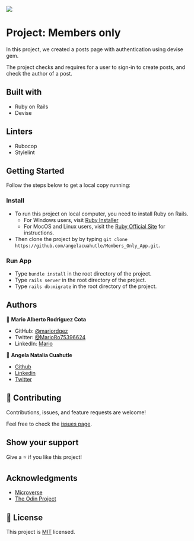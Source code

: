 ![](https://img.shields.io/badge/Microverse-blueviolet)

# Project: Members only

In this project, we created a posts page with authentication using devise gem.

The project checks and requires for a user to sign-in to create posts, and check the author of a post.

## Built with

- Ruby on Rails
- Devise

## Linters

- Rubocop
- Stylelint

## Getting Started

Follow the steps below to get a local copy running:

### Install

- To run this project on local computer, you need to install Ruby on Rails.
  - For Windows users, visit [Ruby Installer](https://rubyinstaller.org/)
  - For MocOS and Linux users, visit the [Ruby Official Site](https://www.ruby-lang.org/en/downloads/) for instructions.
- Then clone the project by by typing `git clone https://github.com/angelacuahutle/Members_Only_App.git`.

### Run App

- Type `bundle install` in the root directory of the project.
- Type `rails server` in the root directory of the project.
- Type `rails db:migrate` in the root directory of the project.

## Authors

👤 **Mario Alberto Rodriguez Cota**

- GitHub: [@mariordgez](https://github.com/mariordgez)
- Twitter: [@MarioRo75396624](https://twitter.com/MarioRo75396624)
- LinkedIn: [Mario](https://www.linkedin.com/in/mario-alberto-rodriguez-cota-a2860a205/)

👤 **Angela Natalia Cuahutle**

- [Github](https://github.com/angelacuahutle)
- [Linkedin]()
- [Twitter]()

## 🤝 Contributing

Contributions, issues, and feature requests are welcome!

Feel free to check the [issues page](https://github.com/mariordgez/micro-reddit/issues).

## Show your support

Give a ⭐️ if you like this project!

## Acknowledgments

- [Microverse](https://www.microverse.org/)
- [The Odin Project](https://www.theodinproject.com/courses/ruby-on-rails/lessons/building-with-active-record-ruby-on-rails)

## 📝 License

This project is [MIT]() licensed.
